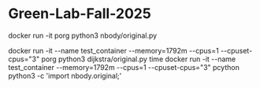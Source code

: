 # Green-Lab-Fall-2025

docker run -it porg python3 nbody/original.py

docker run -it --name test_container --memory=1792m --cpus=1 --cpuset-cpus="3" porg python3 dijkstra/original.py
time docker run -it --name test_container --memory=1792m --cpus=1 --cpuset-cpus="3" pcython python3 -c 'import nbody.original;'